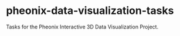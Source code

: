 # pheonix-data-visualization-tasks
Tasks for the Pheonix Interactive 3D Data Visualization Project.
